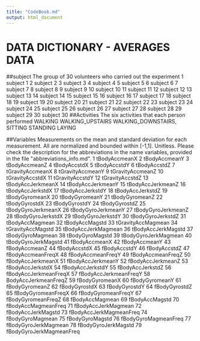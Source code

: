 ```yaml
---
title: "CodeBook.md"
output: html_document
---
```


DATA DICTIONARY - AVERAGES DATA
==================================

##subject 
        The group of 30 volunteers who carried out the experiment
        1    subject 1
        2    subject 2
        3    subject 3
        4    subject 4
        5    subject 5
        6    subject 6
        7    subject 7
        8    subject 8
        9    subject 9
        10  subject 10
        11  subject 11
        12  subject 12
        13  subject 13
        14  subject 14
        15  subject 15
        16  subject 16
        17  subject 17
        18  subject 18
        19  subject 19
        20  subject 20
        21  subject 21
        22  subject 22
        23  subject 23
        24  subject 24
        25  subject 25
        26  subject 26
        27  subject 27
        28  subject 28
        29  subject 29
        30  subject 30
##Activities 
        The six activities that each person performed
        WALKING
        WALKING_UPSTAIRS
        WALKING_DOWNSTAIRS,
        SITTING
        STANDING
        LAYING

##Variables 
        Measurements on the mean and standard deviation for each measurement. All are normalized and bounded within [-1,1]. Unitless. Please check the description for the abbreviations in the name variables, provided in the file "abbreviations_info.md". 
        1  tBodyAccmeanX
        2  tBodyAccmeanY
        3  tBodyAccmeanZ
        4  tBodyAccstdX
        5  tBodyAccstdY
        6  tBodyAccstdZ
        7  tGravityAccmeanX
        8  tGravityAccmeanY
        9  tGravityAccmeanZ
        10 tGravityAccstdX
        11 tGravityAccstdY
        12 tGravityAccstdZ
        13 tBodyAccJerkmeanX
        14 tBodyAccJerkmeanY
        15 tBodyAccJerkmeanZ
        16 tBodyAccJerkstdX
        17 tBodyAccJerkstdY
        18 tBodyAccJerkstdZ
        19 tBodyGyromeanX
        20 tBodyGyromeanY
        21 tBodyGyromeanZ
        22 tBodyGyrostdX
        23 tBodyGyrostdY
        24 tBodyGyrostdZ
        25 tBodyGyroJerkmeanX
        26 tBodyGyroJerkmeanY
        27 tBodyGyroJerkmeanZ
        28 tBodyGyroJerkstdX
        29 tBodyGyroJerkstdY
        30 tBodyGyroJerkstdZ
        31 tBodyAccMagmean
        32 tBodyAccMagstd
        33 tGravityAccMagmean
        34 tGravityAccMagstd
        35 tBodyAccJerkMagmean
        36 tBodyAccJerkMagstd
        37 tBodyGyroMagmean
        38 tBodyGyroMagstd
        39 tBodyGyroJerkMagmean
        40 tBodyGyroJerkMagstd
        41 fBodyAccmeanX
        42 fBodyAccmeanY
        43 fBodyAccmeanZ
        44 fBodyAccstdX
        45 fBodyAccstdY
        46 fBodyAccstdZ
        47 fBodyAccmeanFreqX
        48 fBodyAccmeanFreqY
        49 fBodyAccmeanFreqZ
        50 fBodyAccJerkmeanX
        51 fBodyAccJerkmeanY
        52 fBodyAccJerkmeanZ
        53 fBodyAccJerkstdX
        54 fBodyAccJerkstdY
        55 fBodyAccJerkstdZ
        56 fBodyAccJerkmeanFreqX
        57 fBodyAccJerkmeanFreqY
        58 BodyAccJerkmeanFreqZ
        59 fBodyGyromeanX
        60 fBodyGyromeanY
        61 fBodyGyromeanZ
        62 fBodyGyrostdX
        63 fBodyGyrostdY
        64 fBodyGyrostdZ
        65 fBodyGyromeanFreqX
        66 fBodyGyromeanFreqY
        67 fBodyGyromeanFreqZ
        68 fBodyAccMagmean
        69 fBodyAccMagstd
        70 fBodyAccMagmeanFreq
        71 fBodyAccJerkMagmean
        72 fBodyAccJerkMagstd
        73 fBodyAccJerkMagmeanFreq
        74 fBodyGyroMagmean
        75 fBodyGyroMagstd
        76 fBodyGyroMagmeanFreq
        77 fBodyGyroJerkMagmean
        78 fBodyGyroJerkMagstd
        79 fBodyGyroJerkMagmeanFreq